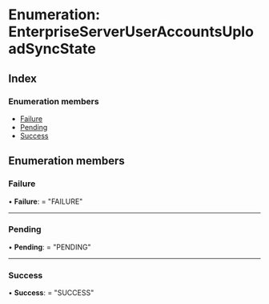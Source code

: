 
# Enumeration: EnterpriseServerUserAccountsUploadSyncState

## Index

### Enumeration members

* [Failure](enterpriseserveruseraccountsuploadsyncstate.md#failure)
* [Pending](enterpriseserveruseraccountsuploadsyncstate.md#pending)
* [Success](enterpriseserveruseraccountsuploadsyncstate.md#success)

## Enumeration members

###  Failure

• **Failure**: = "FAILURE"

___

###  Pending

• **Pending**: = "PENDING"

___

###  Success

• **Success**: = "SUCCESS"
